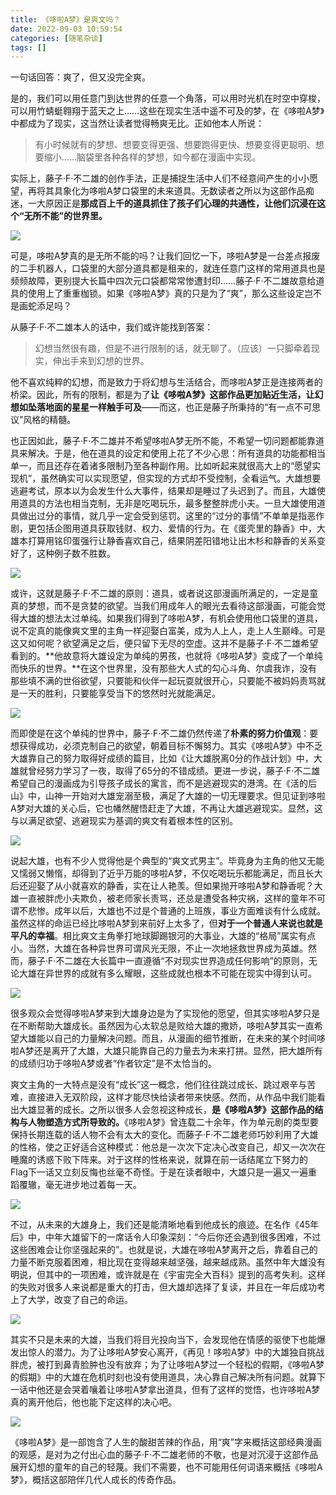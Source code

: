 ```yaml
---
title: 《哆啦A梦》是爽文吗？
date: 2022-09-03 10:59:54
categories: [随笔杂谈]
tags: []
---
```



一句话回答：爽了，但又没完全爽。

是的，我们可以用任意门到达世界的任意一个角落，可以用时光机在时空中穿梭，可以用竹蜻蜓翱翔于蓝天之上……这些在现实生活中遥不可及的梦，在《哆啦A梦》中都成为了现实，这当然让读者觉得畅爽无比。正如他本人所说：

> 有小时候就有的梦想、想要变得更强、想要跑得更快、想要变得更聪明、想要缩小……脑袋里各种各样的梦想，如今都在漫画中实现。

实际上，藤子·F·不二雄的创作手法，正是捕捉生活中人们不经意间产生的小小愿望，再将其具象化为哆啦A梦口袋里的未来道具。无数读者之所以为这部作品痴迷，一大原因正是**那成百上千的道具抓住了孩子们心理的共通性，让他们沉浸在这个“无所不能”的世界里。**

![](https://pic2.zhimg.com/80/v2-6b3aca0f34d26a67cf15aad72555c38d_1440w.jpg)

可是，哆啦A梦真的是无所不能的吗？让我们回忆一下，哆啦A梦是一台差点报废的二手机器人，口袋里的大部分道具都是租来的，就连任意门这样的常用道具也是频频故障，更别提大长篇中四次元口袋都常常惨遭封印……藤子·F·不二雄故意给道具的使用上了重重枷锁。如果《哆啦A梦》真的只是为了“爽”，那么这些设定岂不是画蛇添足吗？

从藤子·F·不二雄本人的话中，我们或许能找到答案：

> 幻想当然很有趣，但是不进行限制的话，就无聊了。（应该）一只脚牵着现实，伸出手来到幻想的世界。

他不喜欢纯粹的幻想，而是致力于将幻想与生活结合，而哆啦A梦正是连接两者的桥梁。因此，所有的限制，都是为了**让《哆啦A梦》这部作品更加贴近生活，让幻想如坠落地面的星星一样触手可及**——而这，也正是藤子所秉持的“有一点不可思议”风格的精髓。

也正因如此，藤子·F·不二雄并不希望哆啦A梦无所不能，不希望一切问题都能靠道具来解决。于是，他在道具的设定和使用上花了不少心思：所有道具的功能都相当单一，而且还存在着诸多限制乃至各种副作用。比如听起来就很高大上的“愿望实现机”，虽然确实可以实现愿望，但实现的方式却不受控制，全看运气。大雄想要逃避考试，原本以为会发生什么大事件，结果却是睡过了头迟到了。而且，大雄使用道具的方法也相当克制，无非是吃喝玩乐，最多整整胖虎小夫。一旦大雄使用道具做出过分的事情，就几乎一定会受到惩罚。这里的“过分的事情”不单单是指恶作剧，更包括企图用道具获取钱财、权力、爱情的行为。在《蛋壳里的静香》中，大雄本打算用铭印蛋强行让静香喜欢自己，结果阴差阳错地让出木杉和静香的关系变好了，这种例子数不胜数。

![](https://pic1.zhimg.com/80/v2-2423aec08ff7585a7806594310b86354_1440w.jpg)

或许，这就是藤子·F·不二雄的原则：道具，或者说这部漫画所满足的，一定是童真的梦想，而不是贪婪的欲望。当我们用成年人的眼光去看待这部漫画，可能会觉得大雄的想法太过单纯。如果我们得到了哆啦A梦，有机会使用他口袋里的道具，说不定真的能像爽文里的主角一样迎娶白富美，成为人上人，走上人生巅峰。可是这又如何呢？欲望满足之后，便只留下无尽的空虚。这并不是藤子·F·不二雄希望看到的。**他故意将大雄设定为单纯的男孩，也就将《哆啦A梦》变成了一个单纯而快乐的世界。**在这个世界里，没有那些大人式的勾心斗角、尔虞我诈，没有那些填不满的世俗欲望，只要能和伙伴一起玩耍就很开心，只要能不被妈妈责骂就是一天的胜利，只要能享受当下的悠然时光就能满足。

![](https://pic1.zhimg.com/80/v2-f6b4dffa31e79ab75fc11be05658c754_1440w.jpg)

而即使是在这个单纯的世界中，藤子·F·不二雄仍然传递了**朴素的努力价值观**：要想获得成功，必须克制自己的欲望，朝着目标不懈努力。其实《哆啦A梦》中不乏大雄靠自己的努力取得好成绩的篇目，比如《让大雄脱离0分的作战计划》中，大雄就曾经努力学习了一夜，取得了65分的不错成绩。更进一步说，藤子·F·不二雄希望自己的漫画成为引导孩子成长的寓言，而不是逃避现实的港湾。在《活的后山》中，山神一开始对大雄宠溺至极，满足了大雄的一切无理要求。但见证到哆啦A梦对大雄的关心后，它也幡然醒悟赶走了大雄，不再让大雄逃避现实。显然，这与以满足欲望、逃避现实为基调的爽文有着根本性的区别。

![](https://pic3.zhimg.com/80/v2-021593b925b25a24c2dffde9f1855642_1440w.jpg)

说起大雄，也有不少人觉得他是个典型的“爽文式男主”。毕竟身为主角的他又无能又懦弱又懒惰，却得到了近乎万能的哆啦A梦，不仅吃喝玩乐都能满足，而且长大后还迎娶了从小就喜欢的静香，实在让人艳羡。但如果抛开哆啦A梦和静香呢？大雄一直被胖虎小夫欺负，被老师家长责骂，还总是遭受各种灾祸，这样的童年不可谓不悲惨。成年以后，大雄也不过是个普通的上班族，事业方面难谈有什么成就。虽然这样的命运已经比哆啦A梦到来前好上太多了，但**对于一个普通人来说也就是平凡的幸福**。相比爽文主角拳打地球脚踢银河的大事业，大雄的“格局”属实有点小。当然，大雄在各种异世界可谓风光无限，不止一次地拯救世界成为英雄。然而，藤子·F·不二雄在大长篇中一直遵循“不对现实世界造成任何影响”的原则，无论大雄在异世界的成就有多么耀眼，这些成就也根本不可能在现实中得到认可。

![](https://pic2.zhimg.com/80/v2-6724e97e8164e744bbec4c03446f9bc1_1440w.jpg)

很多观众会觉得哆啦A梦来到大雄身边是为了实现他的愿望，但其实哆啦A梦只是在不断帮助大雄成长。虽然因为心太软总是败给大雄的撒娇，哆啦A梦其实一直希望大雄能以自己的力量解决问题。而且，从漫画的细节推断，在未来的某个时间哆啦A梦还是离开了大雄，大雄只能靠自己的力量去为未来打拼。显然，把大雄所有的成绩归功于哆啦A梦或者“作者钦定”是不太恰当的。

爽文主角的一大特点是没有“成长”这一概念，他们往往跳过成长、跳过艰辛与苦难，直接进入无双阶段，这样才能尽快给读者带来快感。然而，从作品中我们能看出大雄显著的成长。之所以很多人会忽视这种成长，**是《哆啦A梦》这部作品的结构与人物塑造方式所导致的。**《哆啦A梦》曾连载二十余年，作为单元剧的类型要保持长期连载的话人物不会有太大的变化。而藤子·F·不二雄老师巧妙利用了大雄的性格，使之正好适合这种模式：他总是一次次下定决心改变自己，却又一次次在睡魔的诱惑下败下阵来。对于这样的性格来说，就算在前一话结尾立下努力的Flag下一话又立刻反悔也丝毫不奇怪。于是在读者眼中，大雄只是一遍又一遍重蹈覆辙，毫无进步地过着每一天。

![](https://pic3.zhimg.com/80/v2-e06d928b559b1417e92563637e03e026_1440w.jpg)

不过，从未来的大雄身上，我们还是能清晰地看到他成长的痕迹。在名作《45年后》中，中年大雄留下的一席话令人印象深刻：“今后你还会遇到很多困难，不过这些困难会让你坚强起来的”。也就是说，大雄在哆啦A梦离开之后，靠着自己的力量不断克服着困难，相比现在变得越来越坚强，越来越成熟。虽然中年大雄没有明说，但其中的一项困难，或许就是在《宇宙完全大百科》提到的高考失利。这样的失败对很多人来说都是重大的打击，但大雄却选择了复读，并且在一年后成功考上了大学，改变了自己的命运。

![](https://pic1.zhimg.com/80/v2-b4649417e17c645dfdf1582e23cded00_1440w.jpg)

其实不只是未来的大雄，当我们将目光投向当下，会发现他在情感的驱使下也能爆发出惊人的潜力。为了让哆啦A梦安心离开，《再见！哆啦A梦》中的大雄独自挑战胖虎，被打到鼻青脸肿也没有放弃；为了让哆啦A梦过一个轻松的假期，《哆啦A梦的假期》中的大雄在危机时刻也没有使用道具，决心靠自己解决所有问题。就算下一话中他还是会哭着嚷着让哆啦A梦拿出道具，但有了这样的觉悟，也许哆啦A梦真的离开他后，他也能下定这样的决心吧。

![](https://pic1.zhimg.com/80/v2-f30e236238ef68d6841894962ced4ec4_1440w.jpg)

《哆啦A梦》是一部饱含了人生的酸甜苦辣的作品，用“爽”字来概括这部经典漫画的观感，是对为之付出心血的藤子·F·不二雄老师的不敬，也是对沉浸于这部作品展开幻想的童年的自己的轻蔑。我们不需要，也不可能用任何词语来概括《哆啦A梦》，概括这部陪伴几代人成长的传奇作品。